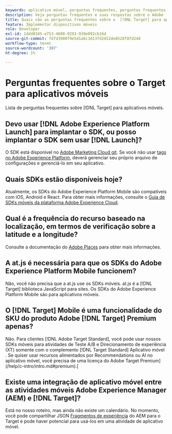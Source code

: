 ```yaml
---
keywords: aplicativo móvel, perguntas frequentes, perguntas frequentes, aplicativo móvel target
description: Veja perguntas frequentes e suas respostas sobre o Adobe [!DNL Target] para aplicativos móveis.
title: Quais são as perguntas frequentes sobre o  [!DNL Target] para aplicativos móveis?
feature: Implementar dispositivos móveis
role: Developer
exl-id: 1ddd8345-e753-4608-9293-939e092cb16d
source-git-commit: fd7d3900f9e5d1a6c3d13fd2452de8528f8fd248
workflow-type: tm+mt
source-wordcount: '307'
ht-degree: 1%

---
```


# Perguntas frequentes sobre o Target para aplicativos móveis

Lista de perguntas frequentes sobre [!DNL Target] para aplicativos móveis.

## Devo usar [!DNL Adobe Experience Platform Launch] para implantar o SDK, ou posso implantar o SDK sem usar [!DNL Launch]?

O SDK está disponível no [Adobe Marketing Cloud git](https://github.com/Adobe-Marketing-Cloud/acp-sdks/). Se você não usar [tags no Adobe Experience Platform](https://experienceleague.adobe.com/docs/experience-platform/tags/home.html), deverá gerenciar seu próprio arquivo de configurações e gerenciá-lo em seu aplicativo.

## Quais SDKs estão disponíveis hoje?

Atualmente, os SDKs do Adobe Experience Platform Mobile são compatíveis com iOS, Android e React. Para obter mais informações, consulte o [Guia de SDKs móveis da plataforma Adobe Experience Cloud](https://aep-sdks.gitbook.io/docs/).

## Qual é a frequência do recurso baseado na localização, em termos de verificação sobre a latitude e a longitude?

Consulte a documentação do [Adobe Places](https://placesdocs.com/places-services-by-adobe-documentation/) para obter mais informações.

## A at.js é necessária para que os SDKs do Adobe Experience Platform Mobile funcionem?

Não, você não precisa que a at.js use os SDKs móveis. at.js é a [!DNL Target] biblioteca JavaScript para sites. Os SDKs do Adobe Experience Platform Mobile são para aplicativos móveis.

## O [!DNL Target] Mobile é uma funcionalidade do SKU do produto Adobe [!DNL Target] Premium apenas?

Não. Para clientes [!DNL Adobe Target Standard], você pode usar nossos SDKs móveis para atividades de Teste A/B e Direcionamento de experiência (XT) somente com o complemento [!DNL Target Standard] Aplicativo móvel . Se quiser usar recursos alimentados por Recommendations ou AI no aplicativo móvel, você precisa de uma licença do Adobe Target Premium](/help/c-intro/intro.md#premium).[

## Existe uma integração de aplicativo móvel entre as atividades móveis Adobe Experience Manager (AEM) e [!DNL Target]?

Está no nosso roteiro, mas ainda não existe um calendário. No momento, você pode compartilhar JSON [Fragmentos de experiência](/help/c-experiences/c-manage-content/aem-experience-fragments.md) do AEM para o Target e pode haver potencial para usá-los em uma atividade de aplicativo móvel.

